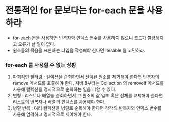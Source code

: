 # 전통적인 for 문보다는 for-each 문을 사용하라

* for-each 문을 사용하면 반복자와 인덱스 변수를 사용하지 않으니 코드가 깔끔해지고 오류가 날 일이 없다.
* 원소들의 묶음을 표현하는 타입을 작성해야 한다면 Iterable 을 고민하라.

### for-each 를 사용할 수 없는 상황
1. 파괴적인 필터링 : 컬렉션을 순회하면서 선택된 원소를 제거해야 한다면 반복자의 remove 메서드를 호출해야 한다. 
   자바 8부터는 Collection 의 removeIf 메서드를 사용해 컬렉션을 명시적으로 순회하는 일을 피할 수 있다.
2. 변형 : 리스트나 배열을 순회하면서 그 원소의 값 일부 혹은 전체를 교체해야 한다면 리스트의 반복자나 배열의 인덱스를 사용해야 한다.
3. 병렬 반복 : 여러 컬렉션을 병렬로 순회해야 한다면 각각의 반복자와 인덱스 변수를 사용해 엄격하고 명시적으로 제어해야 한다.